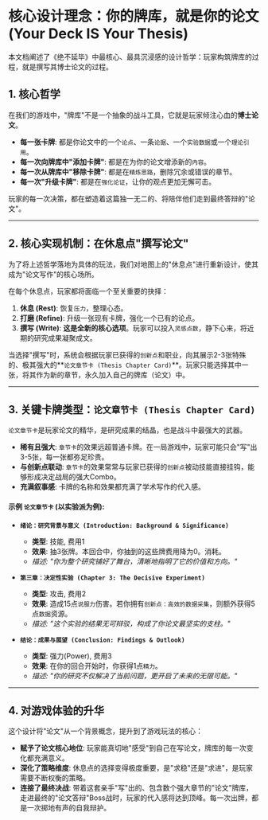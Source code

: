 # 核心设计理念：你的牌库，就是你的论文 (Your Deck IS Your Thesis)

本文档阐述了《绝不延毕》中最核心、最具沉浸感的设计哲学：玩家构筑牌库的过程，就是撰写其博士论文的过程。

## 1. 核心哲学

在我们的游戏中，"牌库"不是一个抽象的战斗工具，它就是玩家倾注心血的**博士论文**。

-   **每一张卡牌**: 都是你论文中的一个`论点`、一条`论据`、一个`实验数据`或一个`理论引用`。
-   **每一次向牌库中"添加卡牌"**: 都是在为你的论文增添新的`内容`。
-   **每一次从牌库中"移除卡牌"**: 都是在`精炼思路`，删除冗余或错误的章节。
-   **每一次"升级卡牌"**: 都是在`强化论证`，让你的观点更加无懈可击。

玩家的每一次决策，都在塑造着这篇独一无二的、将陪伴他们走到最终答辩的"论文"。

---

## 2. 核心实现机制：在休息点"撰写论文"

为了将上述哲学落地为具体的玩法，我们对地图上的"休息点"进行重新设计，使其成为"论文写作"的核心场所。

在每个休息点，玩家都将面临一个至关重要的抉择：

1.  **休息 (Rest)**: 恢复`压力`，整理心态。
2.  **打磨 (Refine)**: 升级一张现有卡牌，强化一个已有的论点。
3.  **撰写 (Write)**: **这是全新的核心选项**。玩家可以投入`灵感点数`，静下心来，将近期的研究成果凝聚成文。

当选择"撰写"时，系统会根据玩家已获得的`创新点`和职业，向其展示2-3张特殊的、极其强大的**`论文章节卡 (Thesis Chapter Card)`**。玩家只能选择其中一张，将其作为新的章节，永久加入自己的牌库（论文）中。

---

## 3. 关键卡牌类型：`论文章节卡 (Thesis Chapter Card)`

`论文章节卡`是玩家论文的精华，是研究成果的结晶，也是战斗中最强大的武器。

-   **稀有且强大**: `章节卡`的效果远超普通卡牌。在一局游戏中，玩家可能只会"写"出3-5张，每一张都弥足珍贵。
-   **与创新点联动**: `章节卡`的效果常常与玩家已获得的`创新点`被动技能直接挂钩，能够形成决定战局的强大Combo。
-   **充满叙事感**: 卡牌的名称和效果都充满了学术写作的代入感。

#### 示例 `论文章节卡` (以实验派为例):

-   **`绪论：研究背景与意义 (Introduction: Background & Significance)`**
    -   **类型**: 技能, 费用1
    -   **效果**: 抽3张牌。本回合中，你抽到的这些牌费用降为0。消耗。
    -   *描述: "你为整个研究铺好了舞台，清晰地指明了它的价值和方向。"*

-   **`第三章：决定性实验 (Chapter 3: The Decisive Experiment)`**
    -   **类型**: 攻击, 费用2
    -   **效果**: 造成15点`说服力`伤害。若你拥有`创新点：高效的数据采集`，则额外获得5点`数据`资源。
    -   *描述: "这个实验的结果无可辩驳，构成了你论文最坚实的支柱。"*

-   **`结论：成果与展望 (Conclusion: Findings & Outlook)`**
    -   **类型**: 强力(Power), 费用3
    -   **效果**: 在你的回合开始时，你获得1点`精力`。
    -   *描述: "你的研究不仅解决了当前问题，更开启了未来的无限可能。"*

---

## 4. 对游戏体验的升华

这个设计将"论文"从一个背景概念，提升到了游戏玩法的核心：

-   **赋予了论文核心地位**: 玩家能真切地"感受"到自己在写论文，牌库的每一次变化都充满意义。
-   **深化了策略维度**: 休息点的选择变得极度重要，是"求稳"还是"求进"，是玩家需要不断权衡的策略。
-   **连接了最终决战**: 带着这套亲手"写"出的、包含数个强大章节的"论文"牌库，走进最终的"论文答辩"Boss战时，玩家的代入感将达到顶峰。每一次出牌，都是一次掷地有声的自我辩护。 